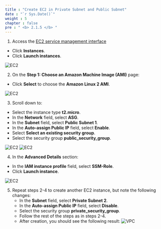 ```yaml
---
title : "Create EC2 in Private Subnet and Public Subnet"
date : "`r Sys.Date()`"
weight : 5
chapter : false
pre : " <b> 2.1.5 </b> "
---
```


1. Access the [EC2 service management interface](https://console.aws.amazon.com/ec2/v2/home)
  + Click **Instances**.
  + Click **Launch instances**.
  
![EC2](/images/2.prerequisite/027-createec2.png)

2. On the **Step 1: Choose an Amazon Machine Image (AMI)** page:
  + Click **Select** to choose the **Amazon Linux 2 AMI**.
  
![EC2](/images/2.prerequisite/028-createec2.png)

3. Scroll down to:
 + Select the instance type **t2.micro**.
 + In the **Network** field, select **ASG**.
 + In the **Subnet** field, select **Public Subnet 1**.
 + In the **Auto-assign Public IP** field, select **Enable**.
 + Select **Select an existing security group**.
 + Select the security group **public_security_group**.
 
![EC2](/images/2.prerequisite/029-createec2.png)
![EC2](/images/2.prerequisite/030-createec2.png)

4. In the **Advanced Details** section:
  + In the **IAM instance profile** field, select **SSM-Role**.
  + Click **Launch instance**.

![EC2](/images/2.prerequisite/031-createec2.png)

5. Repeat steps 2-4 to create another EC2 instance, but note the following changes:
   + In the **Subnet** field, select **Private Subnet 2**.
   + In the **Auto-assign Public IP** field, select **Disable**.
   + Select the security group **private_security_group**.
   + Follow the rest of the steps as in steps 2-4.
   + After creation, you should see the following result:
![VPC](/images/2.prerequisite/034-createec2.png)